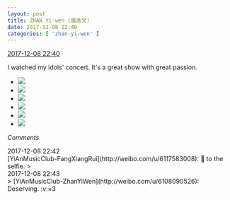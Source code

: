 ```yaml
---
layout: post
title: ZHAN Yi-wen (展逸文)
date: 2017-12-08 22:40
categories: [ 'zhan-yi-wen' ]
---
```


<div class="weibo-info">
  <a href="https://weibo.com/6108090526/FyKn3huO4">2017-12-08 22:40</a>
</div>

I watched my idols' concert. It's a great show with great passion.

<!-- more -->

<ul class="weibo-pic-list-2">
  <li class="weibo-pic">
    <a href="https://wx3.sinaimg.cn/mw690/006FmVn8ly1fm9qo04c1fj30zk0qowma.jpg"><img src="http://wx3.sinaimg.cn/thumb150/006FmVn8ly1fm9qo04c1fj30zk0qowma.jpg" /></a>
  </li>
  <li class="weibo-pic">
    <a href="https://wx1.sinaimg.cn/mw690/006FmVn8ly1fm9qo1a27fj30zk0qoqak.jpg"><img src="http://wx1.sinaimg.cn/thumb150/006FmVn8ly1fm9qo1a27fj30zk0qoqak.jpg" /></a>
  </li>
  <li class="weibo-pic">
    <a href="https://wx1.sinaimg.cn/mw690/006FmVn8ly1fm9qo22fynj30zk0qo11z.jpg"><img src="http://wx1.sinaimg.cn/thumb150/006FmVn8ly1fm9qo22fynj30zk0qo11z.jpg" /></a>
  </li>
  <li class="weibo-pic">
    <a href="https://wx2.sinaimg.cn/mw690/006FmVn8ly1fm9qnzg3t0j30zk0qotfb.jpg"><img src="http://wx2.sinaimg.cn/thumb150/006FmVn8ly1fm9qnzg3t0j30zk0qotfb.jpg" /></a>
  </li>
  <li class="weibo-pic">
    <a href="https://wx4.sinaimg.cn/mw690/006FmVn8ly1fm9qo2tfbgj30qo0zitg7.jpg"><img src="http://wx4.sinaimg.cn/thumb150/006FmVn8ly1fm9qo2tfbgj30qo0zitg7.jpg" /></a>
  </li>
  <li class="weibo-pic">
    <a href="https://wx3.sinaimg.cn/mw690/006FmVn8ly1fm9qo4g8qmj30qo0zkaeq.jpg"><img src="http://wx3.sinaimg.cn/thumb150/006FmVn8ly1fm9qo4g8qmj30qo0zkaeq.jpg" /></a>
  </li>
</ul>

*Comments*

<div class="weibo-info">2017-12-08 22:42</div>
[YiAnMusicClub-FangXiangRui](http://weibo.com/u/6117583008): 💯 to the selfie.
> <div class="weibo-info">2017-12-08 22:43</div>
> [YiAnMusicClub-ZhanYiWen](http://weibo.com/u/6108090526): Deserving. :v:×3
